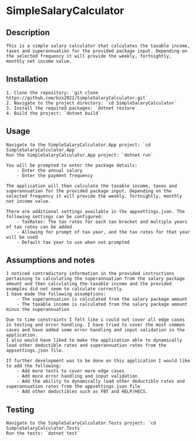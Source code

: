# SimpleSalaryCalculator

## Description
	This is a simple salary calculator that calculates the taxable income, taxes and superannuation for the provided package input. Depending on the selected frequency it will provide the weekly, fortnightly, monthly net income value.

## Installation

	1. Clone the repository: `git clone https://github.com/bzx2022/SimpleSalaryCalculator.git`
	2. Navigate to the project directory: `cd SimpleSalaryCalculator`
	3. Install the required packages: `dotnet restore`
	4. Build the project: `dotnet build`

## Usage
	Navigate to the SimpleSalaryCalculator.App project: `cd SimpleSalaryCalculator.App`
	Run the SimpleSalaryCalculator.App project: `dotnet run`

	You will be prompted to enter the package details:
		- Enter the annual salary
		- Enter the payment frequency

	The application will then calculate the taxable income, taxes and superannuation for the provided package input. Depending on the selected frequency it will provide the weekly, fortnightly, monthly net income value.

	There are additional settings available in the appsettings.json. The following settings can be configured:
		- TaxRates: The tax rates for each tax bracket and multiple years of tax rates can be added
		- Allowing for prompt of tax year, and the tax rates for that year will be used
		- Default tax year to use when not prompted

## Assumptions and notes
	I noticed contradictory information in the provided instructions pertaining to calculating the superannuation from the salary package amount and then calculating the taxable income and the provided examples did not seem to calculate correctly. 
	I have made the following assumptions:
		- The superannuation is calculated from the salary package amount
		- The taxable income is calculated from the salary package amount minus the superannuation

	Due to time constraints I felt like i could not cover all edge cases in testing and error handling. I have tried to cover the most common cases and have added some error handling and input validation in the application.
	I also would have liked to make the application able to dynamically load other deductible rates and superannuation rates from the appsettings.json file.

	If further development was to be done on this application I would like to add the following:
		- Add more tests to cover more edge cases
		- Add more error handling and input validation
		- Add the ability to dynamically load other deductible rates and superannuation rates from the appsettings.json file
		- Add other deductibles such as FBT and HELP/HECS.

## Testing
	Navigate to the SimpleSalaryCalculator.Tests project: `cd SimpleSalaryCalculator.Tests`
	Run the tests: `dotnet test`

